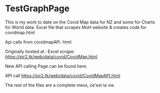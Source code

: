 # TestGraphPage
This is my work to date on the Covid Map data for NZ and some for Charts for World data. 
Excel file that scrapes MoH website & creates code for covidmap.html

Api calls from covidmapAPi. html

Originally hosted at : 
Excel scrape:
https://pir2.tk/web/data/covid/CovidMap.html

New API calling Page can be found here. 

API call
https://pir2.tk/web/data/covid/CovidMapAPI.html

The rest of the files are a complete mess, ce'est la vie. 
